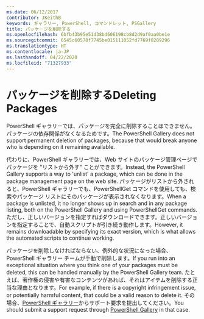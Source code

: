 ```yaml
---
ms.date: 06/12/2017
contributor: JKeithB
keywords: ギャラリー, PowerShell, コマンドレット, PSGallery
title: パッケージを削除する
ms.openlocfilehash: 6bfb43b95e51d38bd606198cb8d2d9af0aa0be1e
ms.sourcegitcommit: 6545c60578f7745be015111052fd7769f8289296
ms.translationtype: HT
ms.contentlocale: ja-JP
ms.lasthandoff: 04/22/2020
ms.locfileid: "71327933"
---
```

# <a name="deleting-packages"></a><span data-ttu-id="4d34c-103">パッケージを削除する</span><span class="sxs-lookup"><span data-stu-id="4d34c-103">Deleting Packages</span></span>

<span data-ttu-id="4d34c-104">PowerShell ギャラリーでは、パッケージを完全に削除することはできません。パッケージの依存関係がなくなるためです。</span><span class="sxs-lookup"><span data-stu-id="4d34c-104">The PowerShell Gallery does not support permanent deletion of packages, because that would break anyone who is depending on it remaining available.</span></span>

<span data-ttu-id="4d34c-105">代わりに、PowerShell ギャラリーでは、Web サイトのパッケージ管理ページでパッケージを "リストから外す" ことができます。</span><span class="sxs-lookup"><span data-stu-id="4d34c-105">Instead, the PowerShell Gallery supports a way to 'unlist' a package, which can be done in the package management page on the web site.</span></span>
<span data-ttu-id="4d34c-106">パッケージがリストから外されると、PowerShell ギャラリーでも、PowerShellGet コマンドを使用しても、検索やパッケージ リストにそのパッケージが表示されなくなります。</span><span class="sxs-lookup"><span data-stu-id="4d34c-106">When a package is unlisted, it no longer shows up in search and in any package listing, both on the PowerShell Gallery and using PowerShellGet commands.</span></span>
<span data-ttu-id="4d34c-107">ただし、正しいバージョンを指定すればダウンロードできます。正しいバージョンを指定することで、自動スクリプトが引き続き動作します。</span><span class="sxs-lookup"><span data-stu-id="4d34c-107">However, it remains downloadable by specifying its exact version, which is what allows the automated scripts to continue working.</span></span>

<span data-ttu-id="4d34c-108">パッケージを削除しなければならない、例外的な状況になった場合、PowerShell ギャラリー チームが手動で削除します。</span><span class="sxs-lookup"><span data-stu-id="4d34c-108">If you run into an exceptional situation where you think one of your packages must be deleted, this can be handled manually by the PowerShell Gallery team.</span></span>
<span data-ttu-id="4d34c-109">たとえば、著作権の侵害や有害なコンテンツがあれば、それはアイテムを削除する正当な理由となります。</span><span class="sxs-lookup"><span data-stu-id="4d34c-109">For example, if there is a copyright infringement issue, or potentially harmful content, that could be a valid reason to delete it.</span></span>
<span data-ttu-id="4d34c-110">その場合、[PowerShell ギャラリー](https://www.PowerShellGallery.com)からサポート要求を提出してください。</span><span class="sxs-lookup"><span data-stu-id="4d34c-110">You should submit a support request through [PowerShell Gallery](https://www.PowerShellGallery.com) in that case.</span></span>
